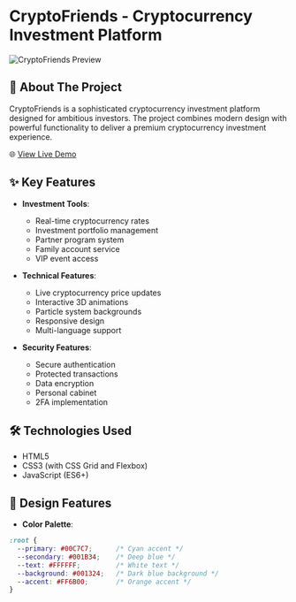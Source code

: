 # CryptoFriends - Cryptocurrency Investment Platform

![CryptoFriends Preview](https://sjc.microlink.io/MBBrjl6hXKsNX2UTFDBJrVxo1hOQO0O30kjOZedlKlw-DtYxwvp0g00mEj0avbuqyUm32LEg7OhmwQ7OJRK0rQ.jpeg)

## 💎 About The Project

CryptoFriends is a sophisticated cryptocurrency investment platform designed for ambitious investors. The project combines modern design with powerful functionality to deliver a premium cryptocurrency investment experience.

🌐 [View Live Demo](https://srg201.github.io/CryptoFriends/)

## ✨ Key Features

- **Investment Tools**:
  - Real-time cryptocurrency rates
  - Investment portfolio management
  - Partner program system
  - Family account service
  - VIP event access

- **Technical Features**:
  - Live cryptocurrency price updates
  - Interactive 3D animations
  - Particle system backgrounds
  - Responsive design
  - Multi-language support

- **Security Features**:
  - Secure authentication
  - Protected transactions
  - Data encryption
  - Personal cabinet
  - 2FA implementation

## 🛠️ Technologies Used

- HTML5
- CSS3 (with CSS Grid and Flexbox)
- JavaScript (ES6+)

## 🎨 Design Features

- **Color Palette**:
```css
:root {
  --primary: #00C7C7;      /* Cyan accent */
  --secondary: #001B34;    /* Deep blue */
  --text: #FFFFFF;         /* White text */
  --background: #001324;   /* Dark blue background */
  --accent: #FF6B00;       /* Orange accent */
}
